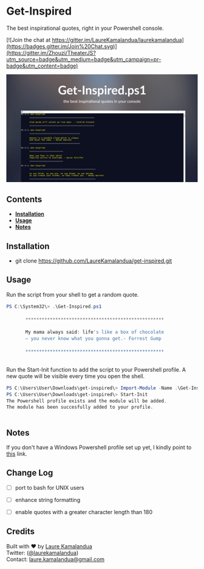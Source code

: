 # Get-Inspired
The best inspirational quotes, right in your Powershell console.

[![Join the chat at https://gitter.im/LaureKamalandua/laurekamalandua](https://badges.gitter.im/Join%20Chat.svg)](https://gitter.im/Zhouzi/TheaterJS?utm_source=badge&utm_medium=badge&utm_campaign=pr-badge&utm_content=badge)

![Alt text](images/icon.jpg)


## Contents
- [**Installation**](##installation)
- [**Usage**](##usage)
- [**Notes**](##notes)

## Installation

* git clone https://github.com/LaureKamalandua/get-inspired.git

## Usage
Run the script from your shell to get a random quote.
```powershell
PS C:\System32\> .\Get-Inspired.ps1

       ***************************************************
       
       My mama always said: life's like a box of chocolate
       — you never know what you gonna get.- Forrest Gump
      
       ***************************************************
       
```
Run the Start-Init function to add the script to your Powershell profile. A new quote will be visible every time you open the shell.
```powershell
PS C:\Users\User\Downloads\get-inspired\> Import-Module -Name .\Get-Inspired.ps1 
PS C:\Users\User\Downloads\get-inspired\> Start-Init
The Powershell profile exists and the module will be added.
The module has been succesfully added to your profile.
       
```

## Notes
If you don't have a Windows Powershell profile set up yet, I kindly point to [this](http://www.howtogeek.com/126469/how-to-create-a-powershell-profile/) link.

## Change Log

* [ ] port to bash for UNIX users
* [ ] enhance string formatting
* [ ] enable quotes with a greater character length than 180 


## Credits

Built with ❤ by [Laure Kamalandua](http://laurekamalandua.com)<br>
Twitter: ([@laurekamalandua](http://twitter.com/laurekamalandua))<br>
Contact: [laure.kamalandua@gmail.com](mailto:laure.kamalandua@gmail.com)
